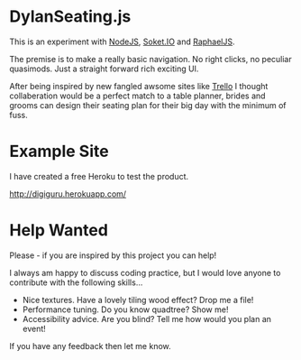 DylanSeating.js
===============

This is an experiment with [NodeJS](http://nodejs.org/), [Soket.IO](http://socket.io/) and [RaphaelJS](http://raphaeljs.com/).

The premise is to make a really basic navigation. No right clicks, no peculiar quasimods. Just a straight forward rich exciting UI.

After being inspired by new fangled awsome sites like [Trello](http://trello.com) I thought collaberation would be a perfect match to a table planner, brides and grooms can design their seating plan for their big day with the minimum of fuss.

Example Site
============

I have created a free Heroku to test the product. 

http://digiguru.herokuapp.com/

Help Wanted
===========

Please - if you are inspired by this project you can help!

I always am happy to discuss coding practice, but I would love anyone to contribute with the following skills...

 * Nice textures. Have a lovely tiling wood effect? Drop me a file!
 * Performance tuning. Do you know quadtree? Show me!
 * Accessibility advice. Are you blind? Tell me how would you plan an event!

If you have any feedback then let me know.

